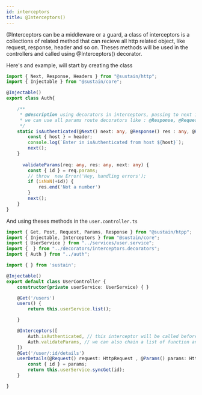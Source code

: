 ```yaml
---
id: interceptors
title: @Interceptors()
---
```


@Interceptors can be a middleware or a guard, a class of interceptors is a collections of related method that can recieve all http related object, like request, response, header and so on.
Theses methods will be used in the controllers and called using @Interceptors() decorator.

Here's and example, will start by creating the class 

```typescript
import { Next, Response, Headers } from "@sustain/http";
import { Injectable } from "@sustain/core";

@Injectable()
export class Auth{

    /**
     * @description using decorators in interceptors, passing to next interceptor or route handler function with @Next
     * we can use all params route decorators like : @Response, @Request, @Session, @Params, @Files ....
     */
    static isAuthenticated(@Next() next: any, @Response() res : any, @Headers() header: any) {
        const { host } = header;
        console.log(`Enter in isAuthenticated from host ${host}`);
        next();
    }
    
      validateParams(req: any, res: any, next: any) {
        const { id } = req.params;
        // throw  new Error('Hey, handling errors');
        if (isNaN(+id)) {
            res.end('Not a number')
        }
        next();
    }
}
```

And using theses methods in the ``user.controller.ts``



```typescript
import { Get, Post, Request, Params, Response } from "@sustain/htpp";
import { Injectable, Interceptors } from "@sustain/core";
import { UserService } from "../services/user.service";
import {  } from "../decorators/interceptors.decorators";
import { Auth } from "../auth";

import { } from 'sustain';

@Injectable()
export default class UserController {
    constructor(private userService: UserService) { }

    @Get('/users')
    users() {
        return this.userService.list();

    }

    @Interceptors([
        Auth.isAuthenticated, // this interceptor will be called before executing the userDetails method
        Auth.validateParams, // we can also chain a list of function and they will be called in sequance
    ])
    @Get('/user/:id/details')
    userDetails(@Request() request: HttpRequest , @Params() params: HttpParams) {
        const { id } = params;
        return this.userService.syncGet(id);
    }

}
```
